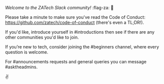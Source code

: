 *Welcome to the ZATech Slack community!* :flag-za: :tada:

Please take a minute to make sure you've read the Code of Conduct: https://github.com/zatech/code-of-conduct (there's even a TL;DR!).

If you'd like, introduce yourself in #introductions then see if there are any other communities you'd like to join.

If you’re new to tech, consider joining the #beginners channel, where every question is welcome.

For #announcements requests and general queries you can message #asktheadmins.

:v:
